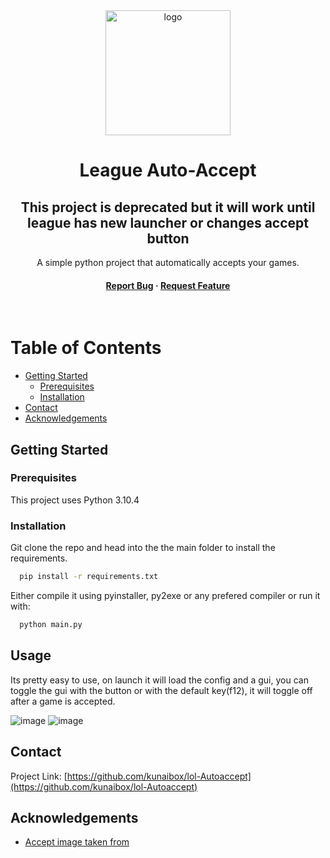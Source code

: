 <div align="center">


  <img src="https://www.codeproject.com/KB/Articles/5373396/7c859eb2-f87a-4f73-8b9f-6404b1c1e1d5.Png" alt="logo" width="200" height="auto" />
  <h1>League Auto-Accept</h1>
  <h2>This project is deprecated but it will work until league has new launcher or changes accept button</h2>
  
  <p>
    A simple python project that automatically accepts your games. 
  </p>
  
   
<h4>
    <a href="https://github.com/kunaibox/lol-Autoaccept/issues/">Report Bug</a>
  <span> · </span>
    <a href="https://github.com/kunaibox/lol-Autoaccept/issues/">Request Feature</a>
  </h4>
</div>

<br />

<!-- Table of Contents -->
# Table of Contents
- [Getting Started](#getting-started)
  * [Prerequisites](#prerequisites)
  * [Installation](#installation)
- [Contact](#contact)
- [Acknowledgements](#acknowledgements)
  


<!-- Getting Started -->
## Getting Started

<!-- Prerequisites -->
### Prerequisites

This project uses Python 3.10.4

<!-- Installation -->
### Installation

Git clone the repo and head into the the main folder to install the requirements.

```bash
  pip install -r requirements.txt
```
Either compile it using pyinstaller, py2exe or any prefered compiler or run it with:
```bash
  python main.py
```

<!-- Usage -->
## Usage

Its pretty easy to use, on launch it will load the config and a gui, you can toggle the gui with the button or with the default key(f12), it will toggle off after a game is accepted.

![image](https://github.com/kunaibox/lol-Autoaccept/assets/85061793/b929706f-4a2b-4780-a61f-73878646c4f0)
![image](https://github.com/kunaibox/lol-Autoaccept/assets/85061793/0db26a94-0e4a-444d-8a94-02b6dbb427f9)


## Contact

Project Link: [https://github.com/kunaibox/lol-Autoaccept](https://github.com/kunaibox/lol-Autoaccept)


<!-- Acknowledgments -->
## Acknowledgements

 - [Accept image taken from](https://github.com/matiasperz)
